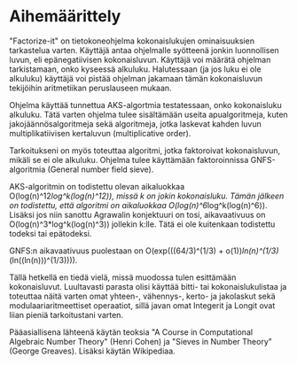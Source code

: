 # Aihemäärittely

"Factorize-it" on tietokoneohjelma kokonaislukujen ominaisuuksien tarkastelua varten. Käyttäjä antaa ohjelmalle syötteenä jonkin luonnollisen luvun, eli epänegatiivisen kokonaisluvun. Käyttäjä voi määrätä ohjelman tarkistamaan, onko kyseessä alkuluku. Halutessaan (ja jos luku ei ole alkuluku) käyttäjä voi pistää ohjelman jakamaan tämän kokonaisluvun tekijöihin aritmetiikan peruslauseen mukaan.

Ohjelma käyttää tunnettua AKS-algortmia testatessaan, onko kokonaisluku alkuluku. Tätä varten ohjelma tulee sisältämään useita apualgoritmeja, kuten jakojäännösalgoritmeja sekä algoritmeja, jotka laskevat kahden luvun multiplikatiivisen kertaluvun (multiplicative order).

Tarkoitukseni on myös toteuttaa algoritmi, jotka faktoroivat kokonaisluvun, mikäli se ei ole alkuluku. Ohjelma tulee käyttämään faktoroinnissa GNFS-algoritmia (General number field sieve).

AKS-algoritmin on todistettu olevan aikaluokkaa O(log(n)^12*log^k(log(n)^12)), missä k on jokin kokonaisluku. Tämän jälkeen on todistettu, että algoritmi on aikaluokkaa O(log(n)^6*log^k(log(n)^6)). Lisäksi jos niin sanottu Agrawalin konjektuuri on tosi, aikavaativuus on O(log(n)^3*log^k(log(n)^3)) jollekin k:lle. Tätä ei ole kuitenkaan todistettu todeksi tai epätodeksi.

GNFS:n aikavaativuus puolestaan on O(exp(((64/3)^(1/3) + o(1))*ln(n)^(1/3)*(ln((ln(n)))^(1/3)))).

Tällä hetkellä en tiedä vielä, missä muodossa tulen esittämään kokonaisluvut. Luultavasti parasta olisi käyttää bitti- tai kokonaislukulistaa ja toteuttaa näitä varten omat yhteen-, vähennys-, kerto- ja jakolaskut sekä modulaariaritmeettiset operaatiot, sillä javan omat Integerit ja Longit ovat liian pieniä tarkoitustani varten.

Pääasiallisena lähteenä käytän teoksia "A Course in Computational Algebraic Number Theory" (Henri Cohen) ja "Sieves in Number Theory" (George Greaves). Lisäksi käytän Wikipediaa.
